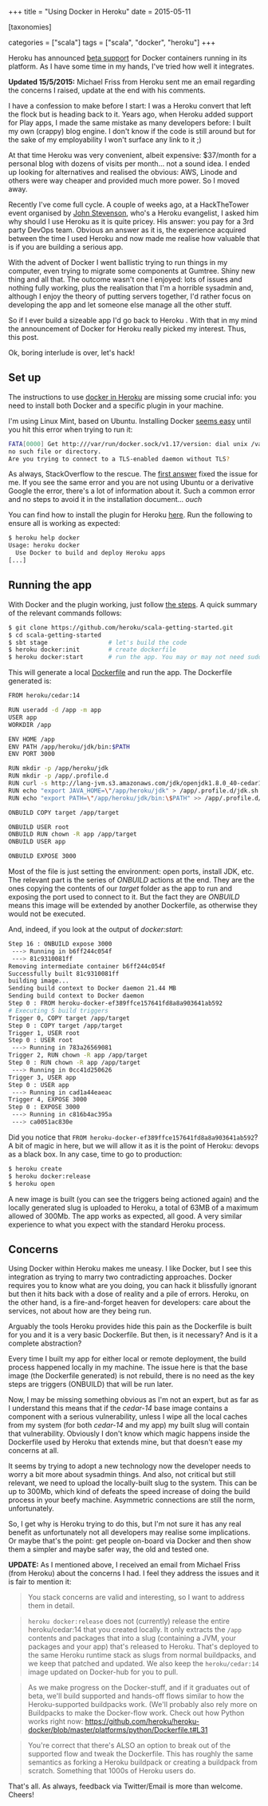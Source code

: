 +++
title = "Using Docker in Heroku"
date = 2015-05-11

[taxonomies]

categories = ["scala"]
tags = ["scala", "docker", "heroku"]
+++


Heroku has announced [beta support](https://devcenter.heroku.com/articles/getting-started-with-scala-and-heroku-local-docker-development) for Docker containers running in its platform. As I have some time in my hands, I've tried how well it integrates.

<!-- more -->

**Updated 15/5/2015:** Michael Friss from Heroku sent me an email regarding the concerns I raised, update at the end with his comments.

I have a confession to make before I start: I was a Heroku convert that left the flock but is heading back to it. Years ago, when Heroku added support for Play apps, I made the same mistake as many developers before: I built my own (crappy) blog engine. I don't know if the code is still around but for the sake of my employability I won't surface any link to it ;)

At that time Heroku was very convenient, albeit expensive: $37/month for a personal blog with dozens of visits per month... not a sound idea. I ended up looking for alternatives and realised the obvious: AWS, Linode and others were way cheaper and provided much more power. So I moved away.

Recently I've come full cycle. A couple of weeks ago, at a HackTheTower event organised by [John Stevenson](https://twitter.com/jr0cket), who's a Heroku evangelist, I asked him why should I use Heroku as it is quite pricey. His answer: you pay for a 3rd party DevOps team. Obvious an answer as it is, the experience acquired between the time I used Heroku and now made me realise how valuable that is if you are building a serious app.

With the advent of Docker I went ballistic trying to run things in my computer, even trying to migrate some components at Gumtree. Shiny new thing and all that. The outcome wasn't one I enjoyed: lots of issues and nothing fully working, plus the realisation that I'm a horrible sysadmin and, although I enjoy the theory of putting servers together, I'd rather focus on developing the app and let someone else manage all the other stuff.

So if I ever build a sizeable app I'd go back to Heroku . With that in my mind the announcement of Docker for Heroku really picked my interest. Thus, this post.

Ok, boring interlude is over, let's hack!

## Set up

The instructions to use [docker in Heroku](https://devcenter.heroku.com/articles/getting-started-with-scala-and-heroku-local-docker-development) are missing some crucial info: you need to install both Docker and a specific plugin in your machine.

I'm using Linux Mint, based on Ubuntu. Installing Docker [seems easy](https://docs.docker.com/installation/ubuntulinux/) until you hit this error when trying to run it:

```bash
FATA[0000] Get http:///var/run/docker.sock/v1.17/version: dial unix /var/run/docker.sock:
no such file or directory.
Are you trying to connect to a TLS-enabled daemon without TLS?
```

As always, StackOverflow to the rescue. The [first answer](http://stackoverflow.com/questions/29294286/fata0000-get-http-var-run-docker-sock-v1-17-version-dial-unix-var-run-doc) fixed the issue for me. If you see the same error and you are not using Ubuntu or a derivative Google the error, there's a lot of information about it. Such a common error and no steps to avoid it in the installation document... *ouch*

You can find how to install the plugin for Heroku [here](https://devcenter.heroku.com/articles/introduction-local-development-with-docker?preview=1). Run the following to ensure all is working as expected:

```bash
$ heroku help docker
Usage: heroku docker
  Use Docker to build and deploy Heroku apps
[...]
```

## Running the app

With Docker and the plugin working, just follow [the steps](https://devcenter.heroku.com/articles/getting-started-with-scala-and-heroku-local-docker-development). A quick summary of the relevant commands follows:

```bash
$ git clone https://github.com/heroku/scala-getting-started.git
$ cd scala-getting-started
$ sbt stage                 # let's build the code
$ heroku docker:init        # create dockerfile
$ heroku docker:start       # run the app. You may or may not need sudo for this
```

This will generate a local [Dockerfile](http://docs.docker.com/reference/builder/) and run the app. The Dockerfile generated is:

```bash
FROM heroku/cedar:14

RUN useradd -d /app -m app
USER app
WORKDIR /app

ENV HOME /app
ENV PATH /app/heroku/jdk/bin:$PATH
ENV PORT 3000

RUN mkdir -p /app/heroku/jdk
RUN mkdir -p /app/.profile.d
RUN curl -s http://lang-jvm.s3.amazonaws.com/jdk/openjdk1.8.0_40-cedar14.tar.gz | tar xz -C /app/heroku/jdk
RUN echo "export JAVA_HOME=\"/app/heroku/jdk" > /app/.profile.d/jdk.sh
RUN echo "export PATH=\"/app/heroku/jdk/bin:\$PATH" >> /app/.profile.d/jdk.sh

ONBUILD COPY target /app/target

ONBUILD USER root
ONBUILD RUN chown -R app /app/target
ONBUILD USER app

ONBUILD EXPOSE 3000
```

Most of the file is just setting the environment: open ports, install JDK, etc. The relevant part is the series of *ONBUILD* actions at the end. They are the ones copying the contents of our *target* folder as the app to run and exposing the port used to connect to it. But the fact they are *ONBUILD* means this image will be extended by another Dockerfile, as otherwise they would not be executed.

And, indeed, if you look at the output of *docker:start*:

```bash
Step 16 : ONBUILD expose 3000
 ---> Running in b6ff244c054f
 ---> 81c9310081ff
Removing intermediate container b6ff244c054f
Successfully built 81c9310081ff
building image...
Sending build context to Docker daemon 21.44 MB
Sending build context to Docker daemon
Step 0 : FROM heroku-docker-ef389ffce157641fd8a8a903641ab592
# Executing 5 build triggers
Trigger 0, COPY target /app/target
Step 0 : COPY target /app/target
Trigger 1, USER root
Step 0 : USER root
 ---> Running in 783a26569081
Trigger 2, RUN chown -R app /app/target
Step 0 : RUN chown -R app /app/target
 ---> Running in 0cc41d250626
Trigger 3, USER app
Step 0 : USER app
 ---> Running in cad1a44eaeac
Trigger 4, EXPOSE 3000
Step 0 : EXPOSE 3000
 ---> Running in c816b4ac395a
 ---> ca0051ac830e
```

Did you notice that `FROM heroku-docker-ef389ffce157641fd8a8a903641ab592`? A bit of magic in here, but we will allow it as it is the point of Heroku: devops as a  black box. In any case, time to go to production:

```bash
$ heroku create
$ heroku docker:release
$ heroku open
```

A new image is built (you can see the triggers being actioned again) and the locally generated slug is uploaded to Heroku, a total of 63MB of a maximum allowed of 300Mb. The app works as expected, all good. A very similar experience to what you expect with the standard Heroku process.


## Concerns

Using Docker within Heroku makes me uneasy. I like Docker, but I see this integration as trying to marry two contradicting approaches. Docker requires you to know what are you doing, you can hack it blissfully ignorant but then it hits back with a dose of reality and a pile of errors. Heroku, on the other hand, is a fire-and-forget heaven for developers: care about the services, not about how are they being run.

Arguably the tools Heroku provides hide this pain as the Dockerfile is built for you and it is a very basic Dockerfile. But then, is it necessary? And is it a complete abstraction?

Every time I built my app for either local or remote deployment, the build process happened locally in my machine. The issue here is that the base image (the Dockerfile generated) is not rebuild, there is no need as the key steps are triggers (ONBUILD) that will be run later.

Now, I may be missing something obvious as I'm not an expert, but as far as I understand this means that if the *cedar-14* base image contains a component with a serious vulnerability, unless I wipe all the local caches from my system (for both *cedar-14* and my app) my built slug will contain that vulnerability. Obviously I don't know which magic happens inside the Dockerfile used by Heroku that extends mine, but that doesn't ease my concerns at all.

It seems by trying to adopt a new technology now the developer needs to worry a bit more about sysadmin things. And also, not critical but still relevant, we need to upload the locally-built slug to the system. This can be up to 300Mb, which kind of defeats the speed increase of doing the build process in your beefy machine. Asymmetric connections are still the norm, unfortunately.

So, I get why is Heroku trying to do this, but I'm not sure it has any real benefit as unfortunately not all developers may realise some implications. Or maybe that's the point: get people on-board via Docker and then show them a simpler and maybe safer way, the old and tested one.

**UPDATE:** As I mentioned above, I received an email from Michael Friss (from Heroku) about the concerns I had. I feel they address the issues and it is fair to mention it:

>You stack concerns are valid and interesting, so I want to address them in detail.

>`heroku docker:release` does not (currently) release the entire heroku/cedar:14 that you created locally. It only extracts the `/app` contents and packages that into a slug (containing a JVM, your packages and your app) that's released to Heroku. That's deployed to the same Heroku runtime stack as slugs from normal buildpacks, and we keep that patched and updated. We also keep the `heroku/cedar:14` image updated on Docker-hub for you to pull.

>As we make progress on the Docker-stuff, and if it graduates out of beta, we'll build supported and hands-off flows similar to how the Heroku-supported buildpacks work. (We'll probably also rely more on Buildpacks to make the Docker-flow work. Check out how Python works right now: https://github.com/heroku/heroku-docker/blob/master/platforms/python/Dockerfile.t#L31

>You're correct that there's ALSO an option to break out of the supported flow and tweak the Dockerfile. This has roughly the same semantics as forking a Heroku buildpack or creating a buildpack from scratch. Something that 1000s of Heroku users do.


That's all. As always, feedback via Twitter/Email is more than welcome. Cheers!
